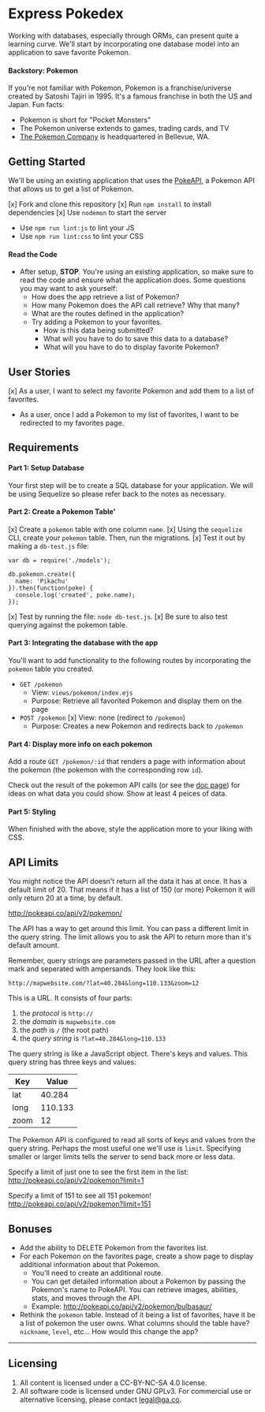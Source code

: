 # Express Pokedex

Working with databases, especially through ORMs, can present quite a learning curve. We'll start by incorporating one database model into an application to save favorite Pokemon.

#### Backstory: Pokemon

If you're not familiar with Pokemon, Pokemon is a franchise/universe created by Satoshi Tajiri in 1995. It's a famous franchise in both the US and Japan. Fun facts:

* Pokemon is short for "Pocket Monsters"
* The Pokemon universe extends to games, trading cards, and TV
* [The Pokemon Company](https://en.wikipedia.org/wiki/The_Pok%C3%A9mon_Company) is headquartered in Bellevue, WA.

## Getting Started

We'll be using an existing application that uses the [PokeAPI](http://pokeapi.co/), a Pokemon API that allows us to get a list of Pokemon.

[x] Fork and clone this repository
[x] Run `npm install` to install dependencies
[x] Use `nodemon` to start the server
  * Use `npm run lint:js` to lint your JS
  * Use `npm run lint:css` to lint your CSS

#### Read the Code

* After setup, **STOP**. You're using an existing application, so make sure to read the code and ensure what the application does. Some questions you may want to ask yourself:
  * How does the app retrieve a list of Pokemon?
  * How many Pokemon does the API call retrieve? Why that many?
  * What are the routes defined in the application?
  * Try adding a Pokemon to your favorites.
    * How is this data being submitted?
    * What will you have to do to save this data to a database?
    * What will you have to do to display favorite Pokemon?

## User Stories

[x] As a user, I want to select my favorite Pokemon and add them to a list of favorites.
* As a user, once I add a Pokemon to my list of favorites, I want to be redirected to my favorites page.

## Requirements

#### Part 1: Setup Database

Your first step will be to create a SQL database for your application. We will be using Sequelize so please refer back to the notes as necessary.

#### Part 2: Create a Pokemon Table'

[x] Create a `pokemon` table with one column `name`.
[x] Using the `sequelize` CLI, create your `pokemon` table. Then, run the migrations.
[x] Test it out by making a `db-test.js` file:

```
var db = require('./models');

db.pokemon.create({
  name: 'Pikachu'
}).then(function(poke) {
  console.log('created', poke.name);
});
```

[x] Test by running the file: `node db-test.js`.
[x] Be sure to also test querying against the pokemon table.

#### Part 3: Integrating the database with the app

You'll want to add functionality to the following routes by incorporating the `pokemon` table you created.

* `GET /pokemon`
  * View: `views/pokemon/index.ejs`
  * Purpose: Retrieve all favorited Pokemon and display them on the page
* `POST /pokemon`
  [x] View: none (redirect to `/pokemon`)
  * Purpose: Creates a new Pokemon and redirects back to `/pokemon`

#### Part 4: Display more info on each pokemon

Add a route `GET /pokemon/:id` that renders a page with information about the pokemon (the pokemon with the corresponding row `id`).

Check out the result of the pokemon API calls (or see the [doc page](http://pokeapi.co/)) for ideas on what data you could show. Show at least 4 peices of data.

#### Part 5: Styling

When finished with the above, style the application more to your liking with CSS.

## API Limits
You might notice the API doesn't return all the data it has at once. It has a
default limit of 20. That means if it has a list of 150 (or more) Pokemon it
will only return 20 at a time, by default.

<http://pokeapi.co/api/v2/pokemon/>

The API has a way to get around this limit. You can pass a different limit in
the query string. The limit allows you to ask the API to return more than it's
default amount.

Remember, query strings are parameters passed in the URL after a question mark
and seperated with ampersands. They look like this:

```
http://mapwebsite.com/?lat=40.284&long=110.133&zoom=12
```

This is a URL. It consists of four parts:
1. the *protocol* is `http://`
2. the *domain* is `mapwebsite.com`
3. the *path* is `/` (the root path)
4. the *query string* is `?lat=40.284&long=110.133`

The query string is like a JavaScript object. There's keys and values.
This query string has three keys and values:

| Key  | Value   |
| ---  | ---     |
| lat  | 40.284  |
| long | 110.133 |
| zoom | 12  |

The Pokemon API is configured to read all sorts of keys and values from
the query string. Perhaps the most useful one we'll use is `limit`. Specifying
smaller or larger limits tells the server to send back more or less data.

Specify a limit of just one to see the first item in the list:
<http://pokeapi.co/api/v2/pokemon?limit=1>

Specify a limit of 151 to see all 151 pokemon!
<http://pokeapi.co/api/v2/pokemon?limit=151>



## Bonuses

* Add the ability to DELETE Pokemon from the favorites list.
* For each Pokemon on the favorites page, create a show page to display additional information about that Pokemon.
  * You'll need to create an additional route.
  * You can get detailed information about a Pokemon by passing the Pokemon's name to PokeAPI. You can retrieve images, abilities, stats, and moves through the API.
  * Example: http://pokeapi.co/api/v2/pokemon/bulbasaur/
* Rethink the `pokemon` table. Instead of it being a list of favorites, have it be a list of pokemon the user owns. What columns should the table have? `nickname`, `level`, etc... How would this change the app?
---

## Licensing
1. All content is licensed under a CC-BY-NC-SA 4.0 license.
2. All software code is licensed under GNU GPLv3. For commercial use or alternative licensing, please contact legal@ga.co.
